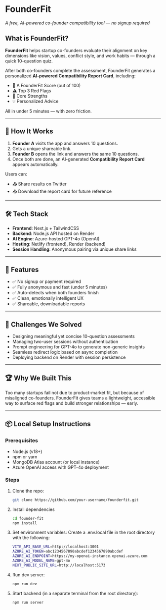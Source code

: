 # FounderFit 
*A free, AI-powered co-founder compatibility tool — no signup required*

## What is FounderFit?

**FounderFit** helps startup co-founders evaluate their alignment on key dimensions like vision, values, conflict style, and work habits — through a quick 10-question quiz.

After both co-founders complete the assessment, FounderFit generates a personalized **AI-powered Compatibility Report Card**, including:

- 🔢 A FounderFit Score (out of 100)  
- ⚠️ Top 3 Red Flags  
- 🌟 Core Strengths  
- 💡 Personalized Advice  

All in under 5 minutes — with zero friction.

---

## 🧩 How It Works

1. **Founder A** visits the app and answers 10 questions.
2. Gets a unique shareable link.
3. **Founder B** opens the link and answers the same 10 questions.
4. Once both are done, an AI-generated **Compatibility Report Card** appears automatically.

Users can:
- 📤 Share results on Twitter  
- 📥 Download the report card for future reference

---

## 🛠 Tech Stack

- **Frontend**: Next.js + TailwindCSS
- **Backend**: Node.js API hosted on Render
- **AI Engine**: Azure-hosted GPT-4o (OpenAI)
- **Hosting**: Netlify (frontend), Render (backend)
- **Session Handling**: Anonymous pairing via unique share links

---

## 🧪 Features

- ✅ No signup or payment required  
- ✅ Fully anonymous and fast (under 5 minutes)  
- ✅ Auto-detects when both founders finish  
- ✅ Clean, emotionally intelligent UX  
- ✅ Shareable, downloadable reports  

---

## 🧱 Challenges We Solved

- Designing meaningful yet concise 10-question assessments
- Managing two-user sessions without authentication
- Prompt engineering for GPT-4o to generate non-generic insights
- Seamless redirect logic based on async completion
- Deploying backend on Render with session persistence

---

## 🏆 Why We Built This

Too many startups fail not due to product-market fit, but because of misaligned co-founders. FounderFit gives teams a lightweight, accessible way to surface red flags and build stronger relationships — early.

---

## 📦 Local Setup Instructions

### Prerequisites

- Node.js (v18+)
- npm or yarn
- MongoDB Atlas account (or local instance)
- Azure OpenAI access with GPT-4o deployment

### Steps

1. Clone the repo:
   ```bash
   git clone https://github.com/your-username/founderfit.git
   
2. Install dependencies
   ```bash
   cd founder-fit
   npm install

3. Set environment variables: Create a .env.local file in the root directory with the following:
    ```bash
    VITE_API_BASE_URL=http://localhost:3001
   AZURE_AI_TOKEN=abc1234567890abcdef1234567890abcdef
   AZURE_AI_ENDPOINT=https://my-openai-instance.openai.azure.com 
   AZURE_AI_MODEL_NAME=gpt-4o
   NEXT_PUBLIC_SITE_URL=http://localhost:5173

4. Run dev server:
   ```bash
   npm run dev

5. Start backend (in a separate terminal from the root directory):
   ```bash
   npm run server


    
